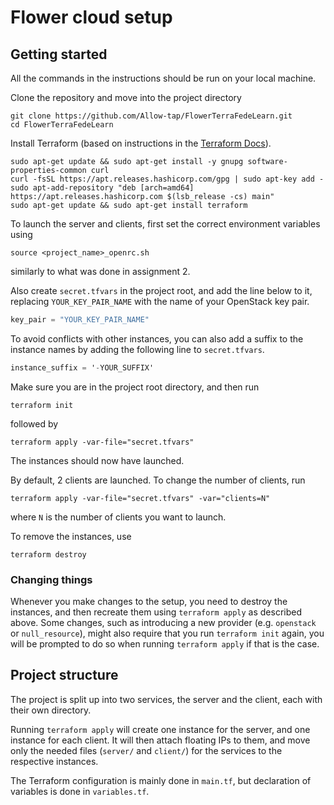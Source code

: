 # Flower cloud setup 

## Getting started
All the commands in the instructions should be run on your local machine.

Clone the repository and move into the project directory
```shell
git clone https://github.com/Allow-tap/FlowerTerraFedeLearn.git
cd FlowerTerraFedeLearn
```

Install Terraform (based on instructions in the
[Terraform Docs](https://learn.hashicorp.com/tutorials/terraform/install-cli?in=terraform/docker-get-started)).

```shell
sudo apt-get update && sudo apt-get install -y gnupg software-properties-common curl
curl -fsSL https://apt.releases.hashicorp.com/gpg | sudo apt-key add -
sudo apt-add-repository "deb [arch=amd64] https://apt.releases.hashicorp.com $(lsb_release -cs) main"
sudo apt-get update && sudo apt-get install terraform
```

To launch the server and clients, first set the correct environment variables using
```shell
source <project_name>_openrc.sh
```
similarly to what was done in assignment 2.

Also create `secret.tfvars` in the project root, and add the line below to it, replacing `YOUR_KEY_PAIR_NAME` with the
name of your OpenStack key pair.
```terraform
key_pair = "YOUR_KEY_PAIR_NAME"
```

To avoid conflicts with other instances, you can also add a suffix to the instance names
by adding the following line to `secret.tfvars`.
```terraform
instance_suffix = '-YOUR_SUFFIX'
```

Make sure you are in the project root directory, and then run
```shell
terraform init
```
followed by
```shell
terraform apply -var-file="secret.tfvars"
```
The instances should now have launched.

By default, 2 clients are launched. To change the number of clients, run
```shell
terraform apply -var-file="secret.tfvars" -var="clients=N"
```
where `N` is the number of clients you want to launch.

To remove the instances, use
```shell
terraform destroy
```

### Changing things
Whenever you make changes to the setup, you need to destroy the instances, and then recreate them using
`terraform apply` as described above. Some changes, such as introducing a new provider
(e.g. `openstack` or `null_resource`), might also require that you run `terraform init` again, you will be prompted to
do so when running `terraform apply` if that is the case.

## Project structure
The project is split up into two services, the server and the client, each with their own directory.

Running `terraform apply` will create one instance for the server, and one instance for each client.
It will then attach floating IPs to them, and move only the
needed files (`server/` and `client/`) for the services to the respective instances.

The Terraform configuration is mainly done in `main.tf`, but declaration of variables is done in `variables.tf`.
